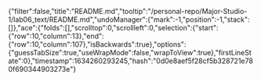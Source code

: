 {"filter":false,"title":"README.md","tooltip":"/personal-repo/Major-Studio-1/lab06_text/README.md","undoManager":{"mark":-1,"position":-1,"stack":[]},"ace":{"folds":[],"scrolltop":0,"scrollleft":0,"selection":{"start":{"row":10,"column":13},"end":{"row":10,"column":107},"isBackwards":true},"options":{"guessTabSize":true,"useWrapMode":false,"wrapToView":true},"firstLineState":0},"timestamp":1634260293245,"hash":"0d0e8aef5f28cf5b328721e780f690344903273e"}